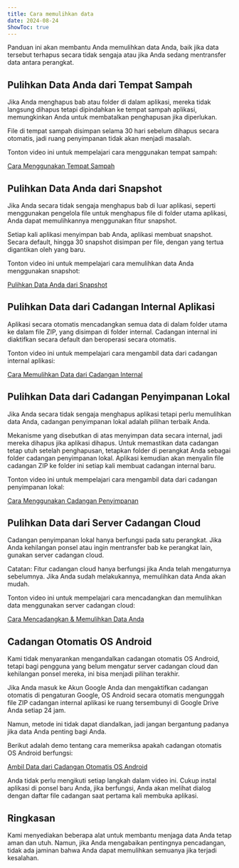 ```yaml
---
title: Cara memulihkan data  
date: 2024-08-24  
ShowToc: true
---
```


Panduan ini akan membantu Anda memulihkan data Anda, baik jika data tersebut terhapus secara tidak sengaja atau jika Anda sedang mentransfer data antara perangkat.

## Pulihkan Data Anda dari Tempat Sampah

Jika Anda menghapus bab atau folder di dalam aplikasi, mereka tidak langsung dihapus tetapi dipindahkan ke tempat sampah aplikasi, memungkinkan Anda untuk membatalkan penghapusan jika diperlukan.

File di tempat sampah disimpan selama 30 hari sebelum dihapus secara otomatis, jadi ruang penyimpanan tidak akan menjadi masalah.

Tonton video ini untuk mempelajari cara menggunakan tempat sampah:  

[Cara Menggunakan Tempat Sampah](https://youtube.com/shorts/WUrHmY4-T30?feature=share)

## Pulihkan Data Anda dari Snapshot

Jika Anda secara tidak sengaja menghapus bab di luar aplikasi, seperti menggunakan pengelola file untuk menghapus file di folder utama aplikasi, Anda dapat memulihkannya menggunakan fitur snapshot.

Setiap kali aplikasi menyimpan bab Anda, aplikasi membuat snapshot. Secara default, hingga 30 snapshot disimpan per file, dengan yang tertua digantikan oleh yang baru.

Tonton video ini untuk mempelajari cara memulihkan data Anda menggunakan snapshot:  

[Pulihkan Data Anda dari Snapshot](https://youtu.be/QRlzmj-Vp88)

## Pulihkan Data dari Cadangan Internal Aplikasi

Aplikasi secara otomatis mencadangkan semua data di dalam folder utama ke dalam file ZIP, yang disimpan di folder internal. Cadangan internal ini diaktifkan secara default dan beroperasi secara otomatis.

Tonton video ini untuk mempelajari cara mengambil data dari cadangan internal aplikasi:  

[Cara Memulihkan Data dari Cadangan Internal](https://youtube.com/shorts/GAOLcbpsCHQ?feature=share)

## Pulihkan Data dari Cadangan Penyimpanan Lokal

Jika Anda secara tidak sengaja menghapus aplikasi tetapi perlu memulihkan data Anda, cadangan penyimpanan lokal adalah pilihan terbaik Anda.

Mekanisme yang disebutkan di atas menyimpan data secara internal, jadi mereka dihapus jika aplikasi dihapus. Untuk memastikan data cadangan tetap utuh setelah penghapusan, tetapkan folder di perangkat Anda sebagai folder cadangan penyimpanan lokal. Aplikasi kemudian akan menyalin file cadangan ZIP ke folder ini setiap kali membuat cadangan internal baru.

Tonton video ini untuk mempelajari cara mengambil data dari cadangan penyimpanan lokal:  

[Cara Menggunakan Cadangan Penyimpanan](https://youtu.be/Y-M5V3OKWM8)

## Pulihkan Data dari Server Cadangan Cloud

Cadangan penyimpanan lokal hanya berfungsi pada satu perangkat. Jika Anda kehilangan ponsel atau ingin mentransfer bab ke perangkat lain, gunakan server cadangan cloud.

Catatan: Fitur cadangan cloud hanya berfungsi jika Anda telah mengaturnya sebelumnya. Jika Anda sudah melakukannya, memulihkan data Anda akan mudah.

Tonton video ini untuk mempelajari cara mencadangkan dan memulihkan data menggunakan server cadangan cloud:  

[Cara Mencadangkan & Memulihkan Data Anda](https://youtube.com/shorts/F2UTxySivO4)

## Cadangan Otomatis OS Android

Kami tidak menyarankan mengandalkan cadangan otomatis OS Android, tetapi bagi pengguna yang belum mengatur server cadangan cloud dan kehilangan ponsel mereka, ini bisa menjadi pilihan terakhir.

Jika Anda masuk ke Akun Google Anda dan mengaktifkan cadangan otomatis di pengaturan Google, OS Android secara otomatis mengunggah file ZIP cadangan internal aplikasi ke ruang tersembunyi di Google Drive Anda setiap 24 jam.

Namun, metode ini tidak dapat diandalkan, jadi jangan bergantung padanya jika data Anda penting bagi Anda.

Berikut adalah demo tentang cara memeriksa apakah cadangan otomatis OS Android berfungsi:  

[Ambil Data dari Cadangan Otomatis OS Android](https://youtu.be/PMrsCCpMebk)

Anda tidak perlu mengikuti setiap langkah dalam video ini. Cukup instal aplikasi di ponsel baru Anda, jika berfungsi, Anda akan melihat dialog dengan daftar file cadangan saat pertama kali membuka aplikasi.

## Ringkasan

Kami menyediakan beberapa alat untuk membantu menjaga data Anda tetap aman dan utuh. Namun, jika Anda mengabaikan pentingnya pencadangan, tidak ada jaminan bahwa Anda dapat memulihkan semuanya jika terjadi kesalahan.
